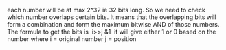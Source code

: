 each number will be at max 2^32 ie 32 bits long. So we need to check which number overlaps certain bits. It means that the overlapping bits will form a combination and form the maximum bitwise AND of those numbers. The formula to get the bits is
​
i>>j &1
​
it will give either 1 or 0 based on the number
where
i = original number
j = position